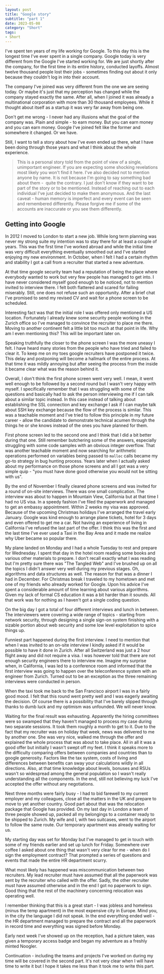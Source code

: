 ```yaml
---
layout: post
title: "Google story" 
subtitle: "part 1"
date: 2023-05-08
category: "Short"
tags:
- Short
---
```


I've spent ten years of my life working for Google. To this day this is the longest time I've ever spent in a single company. Google today is very different from the Google I've started working for. We are just shortly after the company, for the first time in its entire history, conducted layoffs. Almost twelve thousand people lost their jobs - sometimes finding out about it only because they couldn't log in into their account.

The company I've joined was very different from the one we are seeing today. Or maybe it's just that my perception has changed while the company stayed exactly the same. After all, when I joined it was already a multinational corporation with more than 30 thousand employees. While it thought about itself as a startup it was very far away from being one.

Don't get me wrong - I never had any illusions what the goal of the company was. Plain and simple - to earn money. But you can earn money and you can earn money. Google I've joined felt like the former and somewhere it changed. Or we have.

Still, I want to tell a story about how I've even ended up there, what I have been doing through those years and what I think about the whole experience. 

> This is a personal story told from the point of view of a single, unimportant engineer. If you are expecting some shocking revelations most likely you won't find it here. I've also decided not to mention anyone by name. It is not because I'm going to say something bad about them -  quite the contrary. I just don't know if they want to be part of the story or to be mentioned. Instead of reaching out to each individual I've just decided to make them anonymous. And the last caveat - human memory is imperfect and every event can be seen and remembered differently. Please forgive me if some of the accounts are inaccurate or you see them differently.

## Getting into Google
In 2012 I moved to London to start a new job. While long term planning was never my strong suite my intention was to stay there for at least a couple of years. This was the first time I've worked abroad and while the initial time was very difficult everything eventually smoothed out and I've started enjoying my new environment. In October, when I felt I had a certain rhythm and stability I got a call from a recruiter that started a new adventure.  

At that time google security team had a reputation of being the place where everybody wanted to work but very few people has managed to get into. I have never considered myself good enough to be noticed, not to mention invited to interview there. I felt both flattered and scared for failing miserably. Still, one does not refuse such an opportunity. After a brief chat I've promised to send my revised CV and wait for a phone screen to be scheduled.

Interesting fact was that the initial role I was offered only mentioned a US location. Fortunately I already knew some security people working in the Zurich office so I've managed to convince the recruiter to place me there. Moving to another continent felt a little bit too much at that point in life. Why am I even mentioning this? This will be important later on.

Speaking truthfully the closer to the phone screen I was  the more uneasy I felt. I have heard many stories from the people who have tried and failed to clear it. To keep me on my toes google recruiters have postponed it twice. This delay and postponing will become a hallmark of the entire process. At that time it was mildly annoying but after seeing the process from the inside it became clear what was the reason behind it.

Overall, I don't think the first phone screen went very well. I mean, it went well enough to be followed by a second round but I wasn't very happy with myself. I specifically remember that I was struggling with some of the questions and basically had to ask the person interviewing me if I can talk about a similar topic instead. In this case instead of talking about establishing the SSL connection and key exchange I ask if I can maybe talk about SSH key exchange because the flow of the process is similar. This was a teachable moment and I've tried to follow this principle in my future career - allow the candidate to demonstrate technical acumen through the things he or she knows instead of the ones you have planned for them.

First phone screen led to the second one and I think that I did a bit better during that one. Still remember butchering some of the answers, especially struggling with some code samples with an obvious integer overflow. That was another teachable moment and now searching for arithmetic operations performed on variables being passed to `malloc` calls became my go-to strategy in bug hunting process. Years later when I actually asked about my performance on those phone screens and all I got was a very simple quip - "you must have done good otherwise you would not be sitting with us". 

By the end of November I finally cleared phone screens and was invited for a round of on-site interviews. There was one small complication. The interview was about to happen in Mountain View, California but at that time I had no US visa. In a speedy fashion I've filed the paperwork and managed to get an embassy appointment. Within 2 weeks my visa was approved. Because of the upcoming Christmas holidays I've arranged the travel early January. Google was kind enough to arrange plane tickets, hotel for 3 days and even offered to get me a car. Not having an experience of living in California I've refused the last part of the offer. I think this was the first and the last time I've ever used a Taxi in the Bay Area and it made me realize why Uber became so popular there.

My plane landed on Monday and I had a whole Tuesday to rest and prepare for Wednesday. I spent that day in the hotel room reading some books and various other materials to prepare. I don't recall exactly what I was reading but I'm pretty sure there was "The Tangled Web" and I've brushed up on all the topics I didn't answer very well during my previous stages. Oh, algorithms and data structures as well. The reason for that was a dinner I had in December. For Christmas break I traveled to my hometown and met one of my friends who already worked for Google. Upon his advice I've spent a considerable amount of time learning about various algorithms. Given my lack of formal CS education it was a bit harder than it sounds. All that work was for nothing as I haven't got a single coding question.

On the big day I got a total of four different interviews and lunch in between. The interviewers were covering a wide range of topics - starting from network security, through designing a single sign-on system finishing with a sizable portion about web security and some low level exploitation to spice things up.

Funniest part happened during the first interview. I need to mention that when I was invited to an on-site interview I kindly asked if it would be possible to have it done in Zurich. After all Switzerland was just a 2 hour flight away and did not require a visa. I was however told that there are not enough security engineers there to interview me. Imagine my surprise when, in California, I was led to a conference room and informed that the first interview was going to happen over the teleconference system with an engineer from Zurich. Turned out to be an exception as the three remaining interviews were conducted in person.

When the taxi took me back to the San Francisco airport I was in a fairly good mood. I felt that this round went pretty well and I was eagerly awaiting the decision. Of course there is a possibility that I've barely slipped through thanks to dumb luck and my optimism was unfounded. We will never know.

Waiting for the final result was exhausting. Apparently the hiring committees were so swamped that they haven't managed to process my case during two separate sessions. It took them roughly a month to get to it. Due to the fact that my recruiter was on holiday that week, news was delivered to me by another one. She was very nice, walked me through the offer and explained the whole process that was about to take place. All in all it was a good offer but initially I wasn't swept off my feet. I think it speaks more to the difficulty comparing offers between companies and countries than to google generosity. Factors like the tax system, costs of living and differences between benefits can sway your calculations wildly in all directions. Also, at that time knowledge about levels, bonuses and RSUs wasn't so widespread among the general population so I wasn't really understanding all the components. In the end, still not believing my luck I've accepted the offer without any negotiations.

Next three months were fairly busy - I had to bid farewell to my current employer and my colleagues, close all the matters in the UK and prepare to move to yet another country. Good part about that was the relocation package that Google has provided. On my last day in London a team of three people showed up, packed all my belongings to a container ready to be shipped to Zurich. My wife and I, with two suitcases, went to the airport to follow the same route. Our temporary apartment was already waiting for us.

My starting day was set for Monday but I've managed to get in touch with some of my friends earlier and set up lunch for Friday. Somewhere over coffee I asked about one thing that wasn't very clear for me - when do I sign the employment contract? That prompted a series of questions and events that made the entire HR department scurry. 

What most likely has happened was miscommunication between two recruiters. My lead recruiter must have assumed that all the paperwork was sent by the recruiter who called with the offer. Sadly, the other recruiter must have assumed otherwise and in the end I got no paperwork to sign. Good thing that the rest of the machinery concerning relocation was operating well.

I remember thinking that this is a great start - I was jobless and homeless (minus the temp apartment) in the most expensive city in Europe. Mind you, in the city the language I did not speak. In the end everything ended well - the HR department managed to prepare the contract and all the paperwork in record time and everything was signed before Monday.

Early next week I've showed up on the reception, had a picture taken, was given a temporary access badge and began my adventure as a freshly minted Noogler.

Continuation - including the teams and projects I've worked on during my time will be covered in the second part. It's not very clear when I will have time to write it but I hope it takes me less than it took me to write this part.
